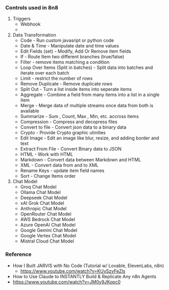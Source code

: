### Controls used in 8n8
1. Triggers
    - Webhook
    - 
2. Data Transformation
   - Code  - Run custom javasript or python code
   - Date & Time - Manipulate date and time values
   - Edit Fields (set) - Modify, Add Or Remove item fields
   - If - Route Item two different branches (true/false)
   - Filter - remove items matching a condition
   - Loop Over Items (Split in batches) - Split data into batches and iterate over each batch
   - Limit - restrict the number of rows
   - Remove Duplicate - Remove duplicate rows
   - Split Out - Turn a list inside items into seperate items
   - Aggregate - Combine a field from many items into a list in a single item
   - Merge - Merge data of multiple streams once data from both is available
   - Summarize - Sum , Count, Max , Min, etc. accross items
   - Compression - Compress and decopress files
   - Convert to file - Convert json data to a binary data
   - Crypto - Provide Crypto graphic utinilies
   - Edit Image - Edit an image like blur, resize, and adding border and text
   - Extract From File - Convert Binary data to JSON
   - HTML  - Work with HTML
   - Markdown - Convert data between Markdown and HTML
   - XML - Convert data from and to XML
   - Rename Keys - update item field names
   - Sort - Change Items order
3. Chat Model
   - Groq Chat Model
   - Ollama Chat Model
   - Deepseek Chat Model
   - xAI Grok Chat Model
   - Anthropic Chat Model
   - OpenRouter Chat Model
   - AWS Bedrock Chat Model
   - Azure OpenAI Chat Model
   - Google Gemini Chat Model
   - Google Vertex Chat Model
   - Mistral Cloud Chat Model
### Reference
- How I Built JARVIS with No Code (Tutorial w/ Lovable, ElevenLabs, n8n)
  -   https://www.youtube.com/watch?v=KUvSzvFeZls
-   How to Use Claude to INSTANTLY Build & Replicate Any n8n Agents
  -  https://www.youtube.com/watch?v=JM0y9JKopc0

